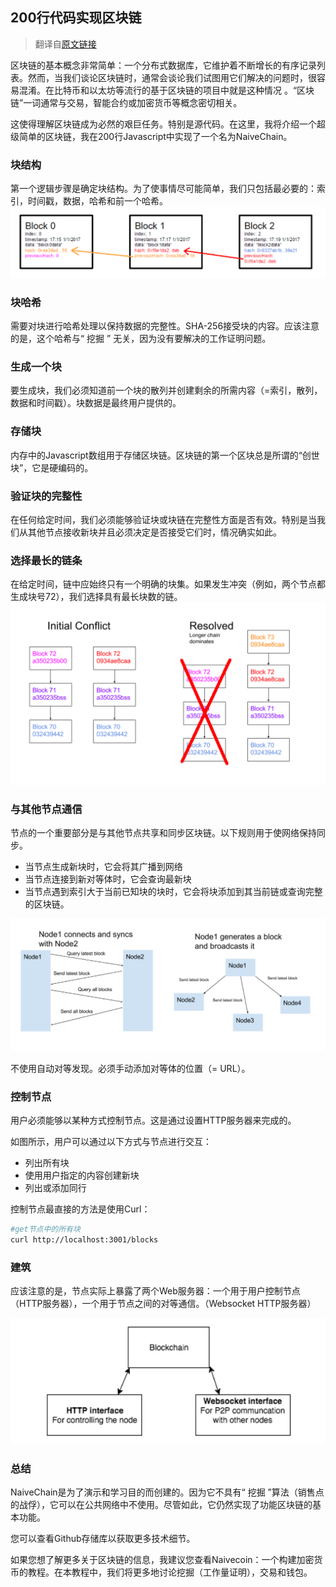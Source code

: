 200行代码实现区块链
-----
> 翻译自[原文链接](https://medium.com/@lhartikk/a-blockchain-in-200-lines-of-code-963cc1cc0e54)

区块链的基本概念非常简单：一个分布式数据库，它维护着不断增长的有序记录列表。然而，当我们谈论区块链时，通常会谈论我们试图用它们解决的问题时，很容易混淆。在比特币和以太坊等流行的基于区块链的项目中就是这种情况 。“区块链”一词通常与交易，智能合约或加密货币等概念密切相关。  

这使得理解区块链成为必然的艰巨任务。特别是源代码。在这里，我将介绍一个超级简单的区块链，我在200行Javascript中实现了一个名为NaiveChain。

### 块结构
第一个逻辑步骤是确定块结构。为了使事情尽可能简单，我们只包括最必要的：索引，时间戳，数据，哈希和前一个哈希。  
![blockchain](../images/img_1.png)

### 块哈希
需要对块进行哈希处理以保持数据的完整性。SHA-256接受块的内容。应该注意的是，这个哈希与“ 挖掘 ” 无关，因为没有要解决的工作证明问题。


### 生成一个块
要生成块，我们必须知道前一个块的散列并创建剩余的所需内容（=索引，散列，数据和时间戳）。块数据是最终用户提供的。


### 存储块
内存中的Javascript数组用于存储区块链。区块链的第一个区块总是所谓的“创世块”，它是硬编码的。


### 验证块的完整性
在任何给定时间，我们必须能够验证块或块链在完整性方面是否有效。特别是当我们从其他节点接收新块并且必须决定是否接受它们时，情况确实如此。


### 选择最长的链条
在给定时间，链中应始终只有一个明确的块集。如果发生冲突（例如，两个节点都生成块号72），我们选择具有最长块数的链。
![blockchain](../images/img_2.png)


### 与其他节点通信
节点的一个重要部分是与其他节点共享和同步区块链。以下规则用于使网络保持同步。  

* 当节点生成新块时，它会将其广播到网络
* 当节点连接到新对等体时，它会查询最新块
* 当节点遇到索引大于当前已知块的块时，它会将块添加到其当前链或查询完整的区块链。

![blockchain](../images/img_3.png)

不使用自动对等发现。必须手动添加对等体的位置（= URL）。

### 控制节点
用户必须能够以某种方式控制节点。这是通过设置HTTP服务器来完成的。  
  
如图所示，用户可以通过以下方式与节点进行交互：

* 列出所有块
* 使用用户指定的内容创建新块
* 列出或添加同行

控制节点最直接的方法是使用Curl：

```bash
#get节点中的所有块
curl http://localhost:3001/blocks
```

### 建筑
应该注意的是，节点实际上暴露了两个Web服务器：一个用于用户控制节点（HTTP服务器），一个用于节点之间的对等通信。（Websocket HTTP服务器）

![blockchain](../images/img_4.png)

### 总结
NaiveChain是为了演示和学习目的而创建的。因为它不具有“ 挖掘 ”算法（销售点的战俘），它可以在公共网络中不使用。尽管如此，它仍然实现了功能区块链的基本功能。  

您可以查看Github存储库以获取更多技术细节。

如果您想了解更多关于区块链的信息，我建议您查看Naivecoin：一个构建加密货币的教程。在本教程中，我们将更多地讨论挖掘（工作量证明），交易和钱包。